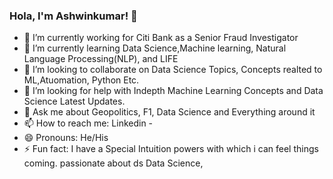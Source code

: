### Hola, I'm Ashwinkumar! 👋

- 🔭 I’m currently working for Citi Bank as a Senior Fraud Investigator
- 🌱 I’m currently learning Data Science,Machine learning, Natural Language Processing(NLP), and LIFE
- 👯 I’m looking to collaborate on Data Science Topics, Concepts realted to ML,Atuomation, Python Etc.
- 🤔 I’m looking for help with Indepth Machine Learning Concepts and Data Science Latest Updates.
- 💬 Ask me about Geopolitics, F1, Data Science and Everything around it
- 📫 How to reach me: Linkedin - 
- 😄 Pronouns: He/His
- ⚡ Fun fact: I have a Special Intuition powers with which i can feel things coming.
passionate about ds Data Science, 
